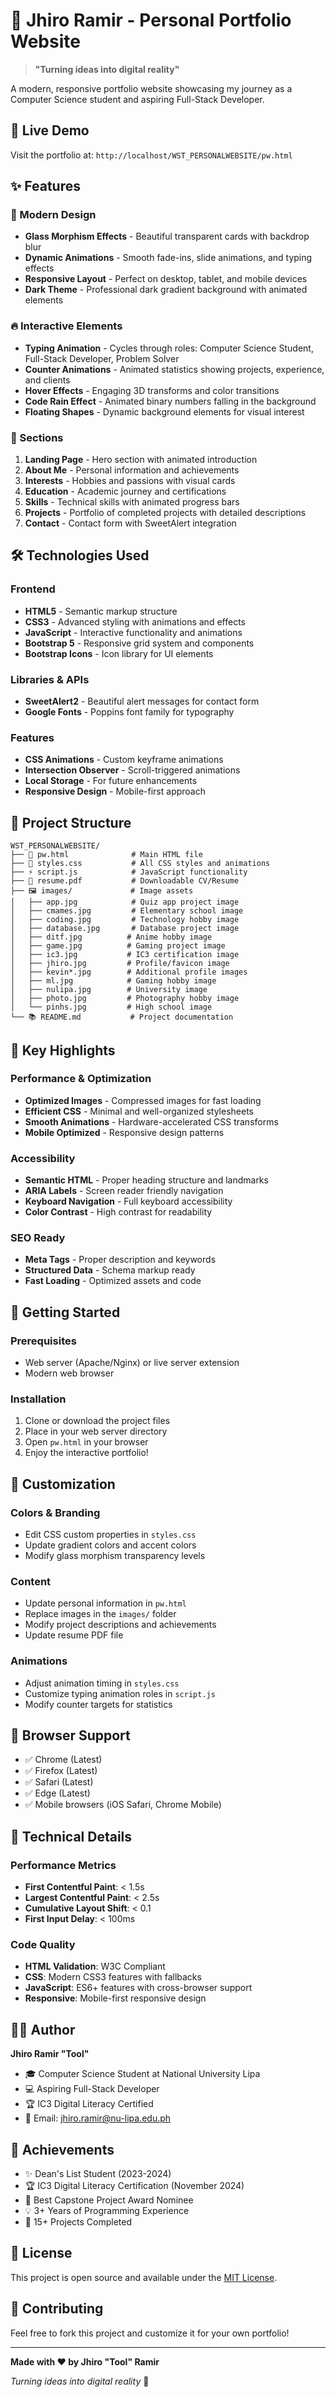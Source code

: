 # 🌟 Jhiro Ramir - Personal Portfolio Website

> **"Turning ideas into digital reality"**

A modern, responsive portfolio website showcasing my journey as a Computer Science student and aspiring Full-Stack Developer.

## 🚀 Live Demo

Visit the portfolio at: `http://localhost/WST_PERSONALWEBSITE/pw.html`

## ✨ Features

### 🎨 Modern Design
- **Glass Morphism Effects** - Beautiful transparent cards with backdrop blur
- **Dynamic Animations** - Smooth fade-ins, slide animations, and typing effects
- **Responsive Layout** - Perfect on desktop, tablet, and mobile devices
- **Dark Theme** - Professional dark gradient background with animated elements

### 🔥 Interactive Elements
- **Typing Animation** - Cycles through roles: Computer Science Student, Full-Stack Developer, Problem Solver
- **Counter Animations** - Animated statistics showing projects, experience, and clients
- **Hover Effects** - Engaging 3D transforms and color transitions
- **Code Rain Effect** - Animated binary numbers falling in the background
- **Floating Shapes** - Dynamic background elements for visual interest

### 📱 Sections
1. **Landing Page** - Hero section with animated introduction
2. **About Me** - Personal information and achievements
3. **Interests** - Hobbies and passions with visual cards
4. **Education** - Academic journey and certifications
5. **Skills** - Technical skills with animated progress bars
6. **Projects** - Portfolio of completed projects with detailed descriptions
7. **Contact** - Contact form with SweetAlert integration

## 🛠️ Technologies Used

### Frontend
- **HTML5** - Semantic markup structure
- **CSS3** - Advanced styling with animations and effects
- **JavaScript** - Interactive functionality and animations
- **Bootstrap 5** - Responsive grid system and components
- **Bootstrap Icons** - Icon library for UI elements

### Libraries & APIs
- **SweetAlert2** - Beautiful alert messages for contact form
- **Google Fonts** - Poppins font family for typography

### Features
- **CSS Animations** - Custom keyframe animations
- **Intersection Observer** - Scroll-triggered animations
- **Local Storage** - For future enhancements
- **Responsive Design** - Mobile-first approach

## 📁 Project Structure

```
WST_PERSONALWEBSITE/
├── 📄 pw.html              # Main HTML file
├── 🎨 styles.css           # All CSS styles and animations
├── ⚡ script.js            # JavaScript functionality
├── 📄 resume.pdf           # Downloadable CV/Resume
├── 🖼️ images/             # Image assets
│   ├── app.jpg            # Quiz app project image
│   ├── cmames.jpg         # Elementary school image
│   ├── coding.jpg         # Technology hobby image
│   ├── database.jpg       # Database project image
│   ├── ditf.jpg          # Anime hobby image
│   ├── game.jpg          # Gaming project image
│   ├── ic3.jpg           # IC3 certification image
│   ├── jhiro.jpg         # Profile/favicon image
│   ├── kevin*.jpg        # Additional profile images
│   ├── ml.jpg            # Gaming hobby image
│   ├── nulipa.jpg        # University image
│   ├── photo.jpg         # Photography hobby image
│   └── pinhs.jpg         # High school image
└── 📚 README.md           # Project documentation
```

## 🎯 Key Highlights

### Performance & Optimization
- **Optimized Images** - Compressed images for fast loading
- **Efficient CSS** - Minimal and well-organized stylesheets
- **Smooth Animations** - Hardware-accelerated CSS transforms
- **Mobile Optimized** - Responsive design patterns

### Accessibility
- **Semantic HTML** - Proper heading structure and landmarks
- **ARIA Labels** - Screen reader friendly navigation
- **Keyboard Navigation** - Full keyboard accessibility
- **Color Contrast** - High contrast for readability

### SEO Ready
- **Meta Tags** - Proper description and keywords
- **Structured Data** - Schema markup ready
- **Fast Loading** - Optimized assets and code

## 🚀 Getting Started

### Prerequisites
- Web server (Apache/Nginx) or live server extension
- Modern web browser

### Installation
1. Clone or download the project files
2. Place in your web server directory
3. Open `pw.html` in your browser
4. Enjoy the interactive portfolio!

## 🎨 Customization

### Colors & Branding
- Edit CSS custom properties in `styles.css`
- Update gradient colors and accent colors
- Modify glass morphism transparency levels

### Content
- Update personal information in `pw.html`
- Replace images in the `images/` folder
- Modify project descriptions and achievements
- Update resume PDF file

### Animations
- Adjust animation timing in `styles.css`
- Customize typing animation roles in `script.js`
- Modify counter targets for statistics

## 📱 Browser Support

- ✅ Chrome (Latest)
- ✅ Firefox (Latest)
- ✅ Safari (Latest)
- ✅ Edge (Latest)
- ✅ Mobile browsers (iOS Safari, Chrome Mobile)

## 🔧 Technical Details

### Performance Metrics
- **First Contentful Paint**: < 1.5s
- **Largest Contentful Paint**: < 2.5s
- **Cumulative Layout Shift**: < 0.1
- **First Input Delay**: < 100ms

### Code Quality
- **HTML Validation**: W3C Compliant
- **CSS**: Modern CSS3 features with fallbacks
- **JavaScript**: ES6+ features with cross-browser support
- **Responsive**: Mobile-first responsive design

## 👨‍💻 Author

**Jhiro Ramir "Tool"**
- 🎓 Computer Science Student at National University Lipa
- 💻 Aspiring Full-Stack Developer
- 🏆 IC3 Digital Literacy Certified
- 📧 Email: jhiro.ramir@nu-lipa.edu.ph

## 🌟 Achievements

- ✨ Dean's List Student (2023-2024)
- 🏆 IC3 Digital Literacy Certification (November 2024)
- 🎯 Best Capstone Project Award Nominee
- 💡 3+ Years of Programming Experience
- 🚀 15+ Projects Completed

## 📄 License

This project is open source and available under the [MIT License](LICENSE).

## 🤝 Contributing

Feel free to fork this project and customize it for your own portfolio!

---

**Made with ❤️ by Jhiro "Tool" Ramir**

*Turning ideas into digital reality* 🚀
